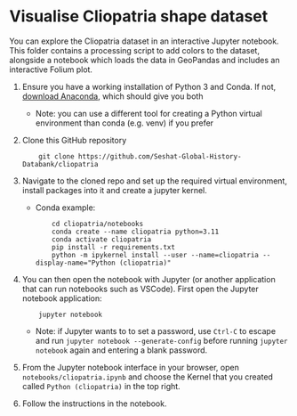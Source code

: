 # Visualise Cliopatria shape dataset

You can explore the Cliopatria dataset in an interactive Jupyter notebook. This folder contains a processing script to add colors to the dataset, alongside a notebook which loads the data in GeoPandas and includes an interactive Folium plot.

1. Ensure you have a working installation of Python 3 and Conda. If not, [download Anaconda](https://docs.anaconda.com/free/anaconda/install/index.html), which should give you both
    - Note: you can use a different tool for creating a Python virtual environment than conda (e.g. venv) if you prefer

2. Clone this GitHub repository
    ```
        git clone https://github.com/Seshat-Global-History-Databank/cliopatria
    ```

3. Navigate to the cloned repo and set up the required virtual environment, install packages into it and create a jupyter kernel.
    - Conda example:
        ```
            cd cliopatria/notebooks
            conda create --name cliopatria python=3.11
            conda activate cliopatria
            pip install -r requirements.txt
            python -m ipykernel install --user --name=cliopatria --display-name="Python (cliopatria)"
        ```

4. You can then open the notebook with Jupyter (or another application that can run notebooks such as VSCode). First open the Jupyter notebook application:
    ```
        jupyter notebook
    ```
    - Note: if Jupyter wants to to set a password, use `Ctrl-C` to escape and run `jupyter notebook --generate-config` before running `jupyter notebook` again and entering a blank password.

5. From the Jupyter notebook interface in your browser, open `notebooks/cliopatria.ipynb` and choose the Kernel that you created called `Python (cliopatria)` in the top right.

6. Follow the instructions in the notebook.
